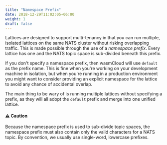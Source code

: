 ```yaml
---
title: "Namespace Prefix"
date: 2018-12-29T11:02:05+06:00
weight: 1
draft: false
---
```


Lattices are designed to support multi-tenancy in that you can run multiple, isolated lattices on the same NATS cluster without
risking overlapping traffic. This is made possible through the use of a _namespace prefix_. Every lattice has one and the
NATS topic space is sub-divided beneath this prefix.

If you don't specify a namespace prefix, then wasmCloud will use `default` as the prefix name. This is fine when you're working
on your development machine in isolation, but when you're running in a production environment you might want to consider providing
an explicit namespace for the lattice to avoid any chance of accidental overlap.

The main thing to be wary of is running multiple lattices without specifying a prefix, as they will all adopt the `default` prefix and merge into one unified lattice.

#### ⚠️ Caution

Because the namespace prefix is used to sub-divide topic spaces, the namespace prefix must also contain only the valid characters for a NATS topic. By convention, we usually use single-word, lowercase prefixes.